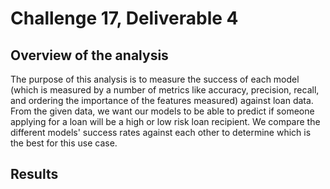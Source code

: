 # Challenge 17, Deliverable 4
## Overview of the analysis
The purpose of this analysis is to measure the success of each model (which is measured by a number of metrics like accuracy, precision, recall, and ordering the importance of the features measured) against loan data. From the given data, we want our models to be able to predict if someone applying for a loan will be a high or low risk loan recipient. We compare the different models' success rates against each other to determine which is the best for this use case.

## Results
